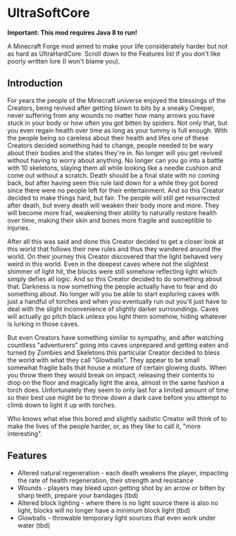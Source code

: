 # UltraSoftCore
**Important: This mod requires Java 8 to run!**

A Minecraft Forge mod aimed to make your life considerately harder but not as hard as UltraHardCore.
Scroll down to the Features list if you don't like poorly written lore (I won't blame you).

## Introduction
For years the people of the Minecraft universe enjoyed the blessings of the Creators, being revived after getting blown to bits by a sneaky Creeper, never suffering from any wounds no matter how many arrows you have stuck in your body or how often you got bitten by spiders. Not only that, but you even regain health over time as long as your tummy is full enough.
With the people being so careless about their health and lifes one of these Creators decided something had to change, people needed to be wary about their bodies and the states they're in. No longer will you get revived without having to worry about anything. No longer can you go into a battle with 10 skeletons, slaying them all while looking like a needle cushion and come out without a scratch.
Death should be a final state with no coming back, but after having seen this rule laid down for a while they got bored since there were no people left for their entertainment. And so this Creator decided to make things hard, but fair.
The people will still get resurrected after death, but every death will weaken their body more and more. They will become more frail, weakening their ability to naturally restore health over time, making their skin and bones more fragile and susceptible to injuries.

After all this was said and done this Creator decided to get a closer look at this world that follows their new rules and thus they wandered around the world.
On their journey this Creator discovered that the light behaved very weird in this world. Even in the deepest caves where not the slightest shimmer of light hit, the blocks were still somehow reflecting light which simply defies all logic. And so this Creator decided to do something about that.
Darkness is now something the people actually have to fear and do something about. No longer will you be able to start exploring caves with just a handful of torches and when you eventually run out you'll just have to deal with the slight inconvenience of slightly darker surroundings. Caves will actually go pitch black unless you light them somehow, hiding whatever is lurking in those caves.

But even Creators have something similar to sympathy, and after watching countless "adventurers" going into caves unprepared and getting eaten and turned by Zombies and Skeletons this particular Creator decided to bless the world with what they call "Glowballs".
They appear to be small somewhat fragile balls that house a mixture of certain glowing dusts. When you throw them they would break on impact, releasing their contents to drop on the floor and magically light the area, almost in the same fashion a torch does. Unfortunately they seem to only last for a limited amount of time so their best use might be to throw down a dark cave before you attempt to climb down to light it up with torches.

Who knows what else this bored and slightly sadistic Creator will think of to make the lives of the people harder, or, as they like to call it, "more interesting".
 
## Features
* Altered natural regeneration - each death weakens the player, impacting the rate of health regeneration, their strength and resistance
* Wounds - players may bleed upon getting shot by an arrow or bitten by sharp teeth, prepare your bandages (tbd)
* Altered block lighting - where there is no light source there is also no light, blocks will no longer have a minimum block light (tbd)
* Glowballs - throwable temporary light sources that even work under water (tbd)
